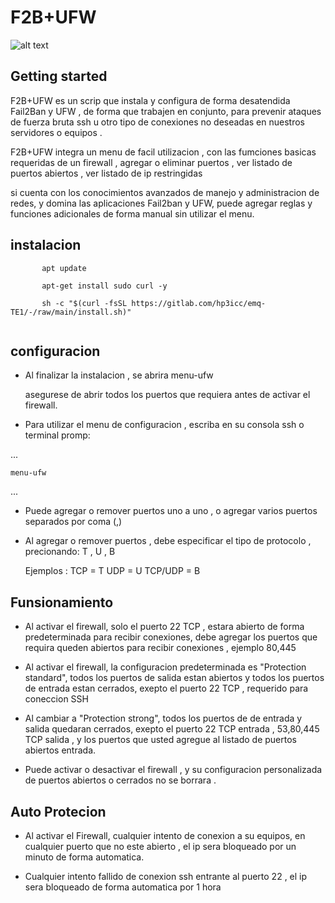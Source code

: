 # F2B+UFW

![alt text](https://gitlab.com/hp3icc/f2b-ufw/-/raw/main/firewall.jpg)

## Getting started

F2B+UFW es un scrip que instala y configura de forma desatendida Fail2Ban y UFW , de forma que trabajen en conjunto, para prevenir ataques de fuerza bruta ssh u otro tipo de conexiones no deseadas en nuestros servidores o equipos .

F2B+UFW integra un menu de facil utilizacion , con las fumciones basicas requeridas de un firewall , agregar o eliminar puertos , ver listado de puertos abiertos , ver listado de ip restringidas 

si cuenta con los conocimientos avanzados de manejo y administracion de redes, y domina las aplicaciones Fail2ban y UFW, puede agregar reglas y funciones adicionales de forma manual sin utilizar el menu.

## instalacion

```
       apt update

       apt-get install sudo curl -y
       
       sh -c "$(curl -fsSL https://gitlab.com/hp3icc/emq-TE1/-/raw/main/install.sh)"
       
```

## configuracion

* Al finalizar la instalacion , se abrira menu-ufw 

  asegurese de abrir todos los puertos que requiera antes de activar el firewall.

* Para utilizar el menu de configuracion , escriba en su consola ssh o terminal promp:   

...

    menu-ufw 

...
* Puede agregar o remover puertos uno a uno , o agregar varios puertos separados por coma (,) 

* Al agregar o remover puertos , debe especificar el tipo de protocolo , precionando: T , U , B 
  
  Ejemplos :  TCP     = T
              UDP     = U
              TCP/UDP = B

## Funsionamiento

* Al activar el firewall, solo el puerto 22 TCP , estara abierto de forma predeterminada para recibir conexiones, debe agregar los puertos que requira queden abiertos para recibir conexiones , ejemplo 80,445 

* Al activar el firewall, la configuracion predeterminada es "Protection standard", todos los puertos de salida estan abiertos y todos los puertos de entrada estan cerrados, exepto el puerto 22 TCP , requerido para coneccion SSH

* Al cambiar a "Protection strong", todos los puertos de de entrada y salida quedaran cerrados, exepto el puerto 22 TCP entrada , 53,80,445 TCP salida , y los puertos que usted agregue al listado de puertos abiertos entrada.

* Puede activar o desactivar el firewall , y su configuracion personalizada de puertos abiertos o cerrados no se borrara .

## Auto Protecion 

* Al activar el Firewall, cualquier intento de conexion a su equipos, en cualquier puerto que no este abierto , el ip sera bloqueado por un minuto de forma automatica.

* Cualquier intento fallido de conexion ssh entrante al puerto 22 , el ip sera bloqueado de forma automatica por 1 hora

